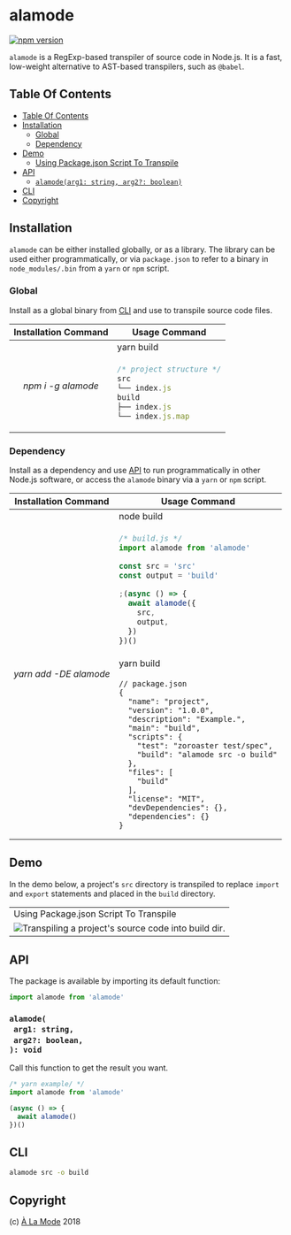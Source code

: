 # alamode

[![npm version](https://badge.fury.io/js/alamode.svg)](https://npmjs.org/package/alamode)

`alamode` is  a RegExp-based transpiler of source code in Node.js. It is a fast, low-weight alternative to AST-based transpilers, such as `@babel`.


## Table Of Contents

- [Table Of Contents](#table-of-contents)
- [Installation](#installation)
  * [Global](#global)
  * [Dependency](#dependency)
- [Demo](#demo)
  * [Using Package.json Script To Transpile](#using-packagejson-script-to-transpile)
- [API](#api)
  * [`alamode(arg1: string, arg2?: boolean)`](#alamodearg1-stringarg2-boolean-void)
- [CLI](#cli)
- [Copyright](#copyright)

## Installation

`alamode` can be either installed globally, or as a library. The library can be used either programmatically, or via `package.json` to refer to a binary in `node_modules/.bin` from a `yarn` or `npm` script.

### Global

Install as a global binary from <a href="#cli">CLI</a> and use to transpile source code files.

<table>
<thead>
 <tr>
  <th>Installation Command</th>
  <th>Usage Command</th>
 </tr>
</thead>

<tbody>
 <tr>
  <td rowspan="3" align="center">
   <em>npm i -g alamode</em>
  </td>
  <td>yarn build</td>
 </tr>

 <tr>
  <td>

```js
/* project structure */
src
└── index.js
build
├── index.js
└── index.js.map
```
</td>
 </tr>

</tbody>
</table>

### Dependency

Install as a dependency and use <a href="#api">API</a> to run programmatically in other Node.js software, or access the `alamode` binary via a `yarn` or `npm` script.

<table>
<thead>
 <tr>
  <th>Installation Command</th>
  <th>Usage Command</th>
 </tr>
</thead>
<tbody>
 <tr>
  <td rowspan="4" align="center">
   <em>yarn add -DE alamode</em>
  </td>
  <td>node build</td>
 </tr>
 <tr>
  <td>

```js
/* build.js */
import alamode from 'alamode'

const src = 'src'
const output = 'build'

;(async () => {
  await alamode({
    src,
    output,
  })
})()
```
  </td>
 </tr>
 <tr>
  <td>yarn build</td>
 </tr>
 <tr>
  <td>

```json5
// package.json
{
  "name": "project",
  "version": "1.0.0",
  "description": "Example.",
  "main": "build",
  "scripts": {
    "test": "zoroaster test/spec",
    "build": "alamode src -o build"
  },
  "files": [
    "build"
  ],
  "license": "MIT",
  "devDependencies": {},
  "dependencies": {}
}
```
  </td>
 </tr>
</tbody>
</table>

## Demo

In the demo below, a project's `src` directory is transpiled to replace `import` and `export` statements and placed in the `build` directory.

<table>
<tbody>
<tr>
</tr>
<tr>
<td><a name="using-packagejson-script-to-transpile">Using Package.json Script To Transpile</a></td>
</tr>
<tr>
<td><img src="doc/appshot-alamode.gif" alt="Transpiling a project's source code into build dir."></td>
</tr>
</tbody></table>

## API

The package is available by importing its default function:

```js
import alamode from 'alamode'
```

### `alamode(`<br/>&nbsp;&nbsp;`arg1: string,`<br/>&nbsp;&nbsp;`arg2?: boolean,`<br/>`): void`

Call this function to get the result you want.

```javascript
/* yarn example/ */
import alamode from 'alamode'

(async () => {
  await alamode()
})()
```

## CLI

```sh
alamode src -o build
```

## Copyright

(c) [À La Mode][1] 2018

[1]: https://alamode.cc
